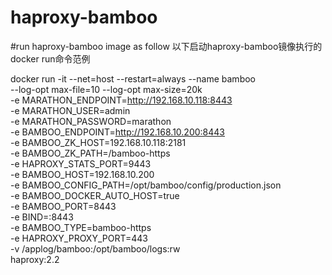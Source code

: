# haproxy-bamboo
#run haproxy-bamboo image as follow
以下启动haproxy-bamboo镜像执行的docker run命令范例

docker run -it --net=host --restart=always --name bamboo  \
	--log-opt max-file=10 --log-opt max-size=20k \
	-e MARATHON_ENDPOINT=http://192.168.10.118:8443 \
	-e MARATHON_USER=admin \
	-e MARATHON_PASSWORD=marathon \
	-e BAMBOO_ENDPOINT=http://192.168.10.200:8443 \
	-e BAMBOO_ZK_HOST=192.168.10.118:2181 \
	-e BAMBOO_ZK_PATH=/bamboo-https \
	-e HAPROXY_STATS_PORT=9443 \
	-e BAMBOO_HOST=192.168.10.200 \
	-e BAMBOO_CONFIG_PATH=/opt/bamboo/config/production.json \
	-e BAMBOO_DOCKER_AUTO_HOST=true \
	-e BAMBOO_PORT=8443 \
	-e BIND=:8443 \
	-e BAMBOO_TYPE=bamboo-https \
	-e HAPROXY_PROXY_PORT=443 \
	-v /applog/bamboo:/opt/bamboo/logs:rw \
	haproxy:2.2

